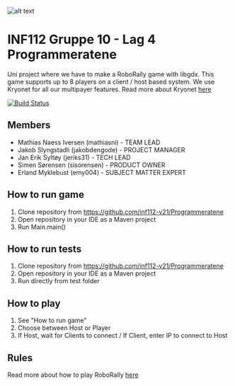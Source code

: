 ![alt text](https://raw.githubusercontent.com/inf112-v21/Programmeratene/master/assets/other/logo_programmeratene_inf112v21.png)

# INF112 Gruppe 10 - Lag 4 Programmeratene
Uni project where we have to make a RoboRally game with libgdx. This game supports up to 8 players on a client / host based system. We use Kryonet for all our multipayer features. Read more about Kryonet [here](https://github.com/EsotericSoftware/kryonet) <br/>


[![Build Status](https://travis-ci.com/inf112-v21/Programmeratene.svg?branch=master)](https://travis-ci.com/inf112-v21/Programmeratene)

## Members
- Mathias Naess Iversen (mathiasni) - TEAM LEAD
- Jakob Slyngstadli (jakobdengode) - PROJECT MANAGER
- Jan Erik Syltøy (jeriks31) - TECH LEAD
- Simen Sørensen (sisorensen) - PRODUCT OWNER
- Erland Myklebust (emy004) - SUBJECT MATTER EXPERT

## How to run game
1. Clone repository from https://github.com/inf112-v21/Programmeratene
2. Open repository in your IDE as a Maven project
3. Run Main.main()

## How to run tests
1. Clone repository from https://github.com/inf112-v21/Programmeratene
2. Open repository in your IDE as a Maven project
3. Run directly from test folder

## How to play
1. See "How to run game"
2. Choose between Host or Player
3. If Host, wait for Clients to connect / If Client, enter IP to connect to Host

## Rules
Read more about how to play RoboRally [here](https://www.fgbradleys.com/rules/rules4/Robo%20Rally%20-%20rules.pdf)
